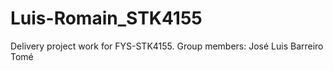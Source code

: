 # Luis-Romain_STK4155
Delivery project work for FYS-STK4155. 
Group members: José Luis Barreiro Tomé
